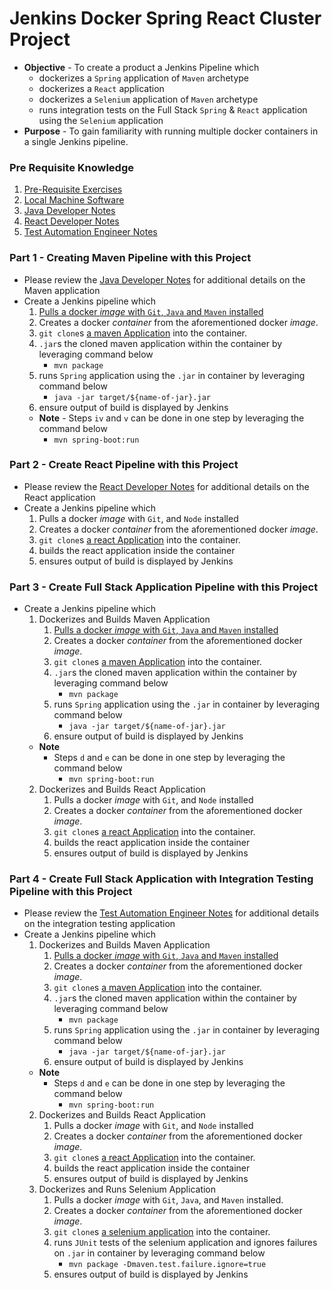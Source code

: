 # Jenkins Docker Spring React Cluster Project

* **Objective** - To create a product a Jenkins Pipeline which
	* dockerizes a `Spring` application of `Maven` archetype
	* dockerizes a `React` application
	* dockerizes a `Selenium` application of `Maven` archetype
	* runs integration tests on the Full Stack `Spring` & `React` application using the `Selenium` application
* **Purpose** - To gain familiarity with running multiple docker containers in a single Jenkins pipeline.


### Pre Requisite Knowledge
1. [Pre-Requisite Exercises](./README-prerequisite-knowledge.md)
2. [Local Machine Software](https://curriculeon.github.io/Curriculeon/lectures/containerization/docker/dockerizing-jenkins/content.html)
3. [Java Developer Notes](./webservice/README.md)
4. [React Developer Notes](./client/README.md)
5. [Test Automation Engineer Notes](./integration-testing/README.md)


### Part 1 - Creating Maven Pipeline with this Project
* Please review the [Java Developer Notes](./webservice/README.md) for additional details on the Maven application
* Create a Jenkins pipeline which
	1. [Pulls a docker _image_ with `Git`, `Java` and `Maven` installed](https://hub.docker.com/r/jamesdbloom/docker-java8-maven)
	2. Creates a docker _container_ from the aforementioned docker _image_.
	3. `git clone`s [a maven Application](https://github.com/curriculeon/jenkins.docker.spring.react_projecttemplate/tree/master/pom.xml) into the container.
	4. `.jar`s the cloned maven application within the container by leveraging command below
		* `mvn package`
	5. runs `Spring` application using the `.jar` in container by leveraging command below
		* `java -jar target/${name-of-jar}.jar`
	6. ensure output of build is displayed by Jenkins
	* **Note** - Steps `iv` and `v` can be done in one step by leveraging the command below
		* `mvn spring-boot:run`
		
### Part 2 - Create React Pipeline with this Project
* Please review the [React Developer Notes](./client/README.md) for additional details on the React application
* Create a Jenkins pipeline which
	1. Pulls a docker _image_ with `Git`, and `Node` installed
	2. Creates a docker _container_ from the aforementioned docker _image_.
	3. `git clone`s [a react Application](https://github.com/curriculeon/jenkins.docker.spring.react_projecttemplate/tree/master/client) into the container.
	4. builds the react application inside the container
	6. ensures output of build is displayed by Jenkins



### Part 3 - Create Full Stack Application Pipeline with this Project
* Create a Jenkins pipeline which
	1. Dockerizes and Builds Maven Application
		1. [Pulls a docker _image_ with `Git`, `Java` and `Maven` installed](https://hub.docker.com/r/jamesdbloom/docker-java8-maven)
		2. Creates a docker _container_ from the aforementioned docker _image_.
		3. `git clone`s [a maven Application](https://github.com/curriculeon/jenkins.docker.spring.react_projecttemplate/tree/master/pom.xml) into the container.
		4. `.jar`s the cloned maven application within the container by leveraging command below
			* `mvn package`
		5. runs `Spring` application using the `.jar` in container by leveraging command below
			* `java -jar target/${name-of-jar}.jar`
		6. ensure output of build is displayed by Jenkins
	* **Note**
		* Steps `d` and `e` can be done in one step by leveraging the command below
			* `mvn spring-boot:run`
	2. Dockerizes and Builds React Application
		1. Pulls a docker _image_ with `Git`, and `Node` installed
		2. Creates a docker _container_ from the aforementioned docker _image_.
		3. `git clone`s [a react Application](https://github.com/curriculeon/jenkins.docker.spring.react_projecttemplate/tree/master/client) into the container.
		4. builds the react application inside the container
		6. ensures output of build is displayed by Jenkins



### Part 4 - Create Full Stack Application with Integration Testing Pipeline with this Project
* Please review the  [Test Automation Engineer Notes](./integration-testing/README.md) for additional details on the integration testing application
* Create a Jenkins pipeline which
	1. Dockerizes and Builds Maven Application
		1. [Pulls a docker _image_ with `Git`, `Java` and `Maven` installed](https://hub.docker.com/r/jamesdbloom/docker-java8-maven)
		2. Creates a docker _container_ from the aforementioned docker _image_.
		3. `git clone`s [a maven Application](https://github.com/curriculeon/jenkins.docker.spring.react_projecttemplate/tree/master/pom.xml) into the container.
		4. `.jar`s the cloned maven application within the container by leveraging command below
			* `mvn package`
		5. runs `Spring` application using the `.jar` in container by leveraging command below
			* `java -jar target/${name-of-jar}.jar`
		6. ensure output of build is displayed by Jenkins
	* **Note**
		* Steps `d` and `e` can be done in one step by leveraging the command below
			* `mvn spring-boot:run`
	2. Dockerizes and Builds React Application
		1. Pulls a docker _image_ with `Git`, and `Node` installed
		2. Creates a docker _container_ from the aforementioned docker _image_.
		3. `git clone`s [a react Application](https://github.com/curriculeon/jenkins.docker.spring.react_projecttemplate/tree/master/client) into the container.
		4. builds the react application inside the container
		6. ensures output of build is displayed by Jenkins
	3. Dockerizes and Runs Selenium Application
		1. Pulls a docker _image_ with `Git`, `Java`, and `Maven` installed.
		2. Creates a docker _container_ from the aforementioned docker _image_.
		3. `git clone`s [a selenium application](https://github.com/curriculeon/jenkins.docker.spring.react_person-database/tree/master/integration-testing-application) into the container.
		4. runs `JUnit` tests of the selenium application and ignores failures on `.jar` in container by leveraging command below
			* `mvn package -Dmaven.test.failure.ignore=true`
		6. ensures output of build is displayed by Jenkins
